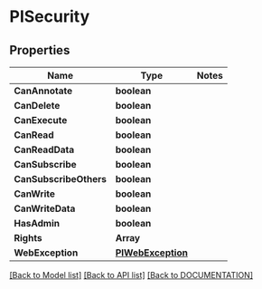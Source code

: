 # PISecurity

## Properties
Name | Type | Notes
------------ | ------------- | -------------
**CanAnnotate** | **boolean**
**CanDelete** | **boolean**
**CanExecute** | **boolean**
**CanRead** | **boolean**
**CanReadData** | **boolean**
**CanSubscribe** | **boolean**
**CanSubscribeOthers** | **boolean**
**CanWrite** | **boolean**
**CanWriteData** | **boolean**
**HasAdmin** | **boolean**
**Rights** | **Array<string>**
**WebException** | **[**PIWebException**](../models/PIWebException.md)**

[[Back to Model list]](../../DOCUMENTATION.md#documentation-for-models) [[Back to API list]](../../DOCUMENTATION.md#documentation-for-api-endpoints) [[Back to DOCUMENTATION]](../../DOCUMENTATION.md)
